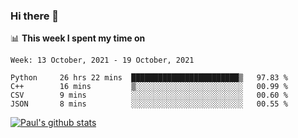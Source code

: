 ### Hi there 👋

📊 **This week I spent my time on**
<!--START_SECTION:waka-->
```text
Week: 13 October, 2021 - 19 October, 2021

Python     26 hrs 22 mins  ████████████████████████▒   97.83 % 
C++        16 mins         ▒░░░░░░░░░░░░░░░░░░░░░░░░   00.99 % 
CSV        9 mins          ░░░░░░░░░░░░░░░░░░░░░░░░░   00.60 % 
JSON       8 mins          ░░░░░░░░░░░░░░░░░░░░░░░░░   00.55 % 
```
<!--END_SECTION:waka-->


[![Paul's github stats](https://github-readme-stats.vercel.app/api?username=mickeyouyou&theme=dracula&show_icons=true)](https://github.com/anuraghazra/github-readme-stats)
